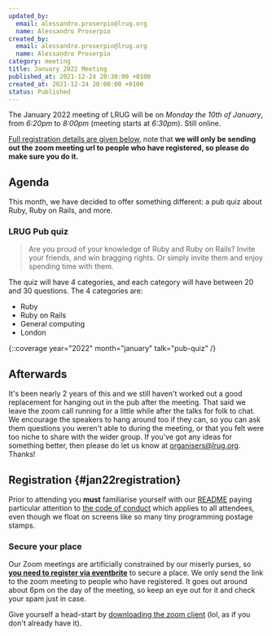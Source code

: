 ```yaml
---
updated_by:
  email: alessandro.proserpio@lrug.org
  name: Alessandro Proserpio
created_by:
  email: alessandro.proserpio@lrug.org
  name: Alessandro Proserpio
category: meeting
title: January 2022 Meeting
published_at: 2021-12-24 20:30:00 +0100
created_at: 2021-12-24 20:00:00 +0100
status: Published
---
```


The January 2022 meeting of LRUG will be on *Monday the 10th of January*,
from _6:20pm_ to _8:00pm_ (meeting starts at _6:30pm_).  Still online.

[Full registration details are given below](#jan22registration), note
that **we will only be sending out the zoom meeting url to people who
have registered, so please do make sure you do it.**

## Agenda

This month, we have decided to offer something different: a pub quiz about Ruby,
Ruby on Rails, and more.

### LRUG Pub quiz

> Are you proud of your knowledge of Ruby and Ruby on Rails? Invite your
> friends, and win bragging rights. Or simply invite them and enjoy spending
> time with them.

The quiz will have 4 categories, and each category will have between 20 and 30
questions. The 4 categories are:

- Ruby
- Ruby on Rails
- General computing
- London

{::coverage year="2022" month="january" talk="pub-quiz" /}

## Afterwards

It's been nearly 2 years of this and we still haven't worked out a good
replacement for hanging out in the pub after the meeting. That said we
leave the zoom call running for a little while after the talks for
folk to chat. We encourage the speakers to hang around too if they can,
so you can ask them questions you weren't able to during the meeting, or
that you felt were too niche to share with the wider group. If you've got
any ideas for something better, then please do let us know at
[organisers@lrug.org](mailto:organisers@lrug.org). Thanks!

## Registration {#jan22registration}

Prior to attending you **must** familiarise yourself with our
[README](http://readme.lrug.org/) paying particular attention to [the code of
conduct](http://readme.lrug.org/#code-of-conduct) which applies to all
attendees, even though we float on screens like so many tiny programming postage stamps.

### Secure your place

Our Zoom meetings are artificially constrained by our miserly purses, so
**[you need to register via eventbrite][jan2022-eventbrite]** to secure a
place. We only send the link to the zoom meeting to people who have
registered. It goes out around about 6pm on the day of the meeting, so
keep an eye out for it and check your spam just in case.

Give yourself a head-start by [downloading the zoom
client](https://zoom.us/support/download) (lol, as if you don't already have it).

[jan2022-eventbrite]: https://www.eventbrite.com/e/lrug-january-2022-tickets-232620312617
